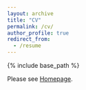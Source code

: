 ```yaml
---
layout: archive
title: "CV"
permalink: /cv/
author_profile: true
redirect_from:
  - /resume
---
```


{% include base_path %}


Please see [Homepage]('/').
